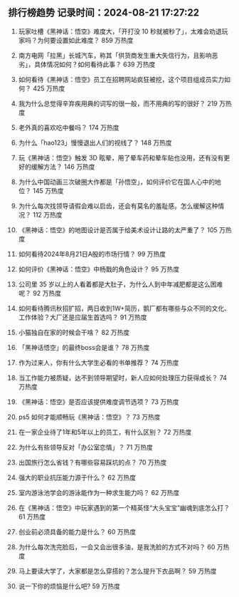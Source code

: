 
## 排行榜趋势 记录时间：2024-08-21 17:27:22
  
  1. 玩家吐槽《黑神话：悟空》难度大，「开打没 10 秒就被秒了」，太难会劝退玩家吗？为何要设置如此难度？ 859 万热度
    
  2. 南方电网「拉黑」长城汽车，称其「供货商发生重大失信行为，且影响恶劣」，具体情况如何？如何看待此事？ 639 万热度
    
  3. 如何看待《黑神话：悟空》员工在招聘网站疯狂被挖，这个项目组成员实力如何？ 425 万热度
    
  4. 我为什么总觉得辛弃疾用典的词写的很一般，而不用典的写的很好？ 219 万热度
    
  5. 老外真的喜欢吃中餐吗？ 174 万热度
    
  6. 为什么「hao123」慢慢退出人们的视线了？ 148 万热度
    
  7. 玩《黑神话：悟空》触发 3D 眩晕，用了晕车药和晕车贴也没用，还有没有更好的缓解方法？ 146 万热度
    
  8. 为什么中国动画三次破圈大作都是「孙悟空」，如何评价它在国人心中的地位？ 145 万热度
    
  9. 为什么每次找领导请假会难以启齿，还会有莫名的羞耻感。怎么缓解这种情况？ 112 万热度
    
  10. 《黑神话：悟空》的地图设计是否属于给美术设计让路的太严重了？ 105 万热度
    
  11. 如何看待2024年8月21日A股的市场行情？ 99 万热度
    
  12. 如何评价《黑神话：悟空》中杨戬的角色设计？ 95 万热度
    
  13. 公司里 35 岁以上的人看着都是大肚子，为什么人到中年减肥都是这么困难呢？ 92 万热度
    
  14. 如何看待腾讯秋招扩招，两日收到1W+简历，鹅厂都有哪些与众不同的文化、工作体验？大厂还是应届生首选吗？ 91 万热度
    
  15. 小猫独自在家的时候会干啥？ 82 万热度
    
  16. 「黑神话悟空」的最终boss会是谁？ 78 万热度
    
  17. 作为过来人，你有什么大学生必看的书单推荐？ 74 万热度
    
  18. 当工作能力被质疑，达不到领导期望时，新人应如何处理压力获得成长？ 74 万热度
    
  19. 《黑神话：悟空》是否应该提供难度调节选项？ 73 万热度
    
  20. ps5 如何才能顺畅玩《黑神话：悟空》？ 73 万热度
    
  21. 在一家企业待了1年和5年以上的员工，有什么区别？ 72 万热度
    
  22. 为什么有些领导反对「办公室恋情」？ 71 万热度
    
  23. 出国旅行怎么省钱？有哪些容易踩坑的点？ 70 万热度
    
  24. 强大的职业抗压能力源于什么？ 62 万热度
    
  25. 室内游泳池学会的游泳能作为一种求生能力吗？ 62 万热度
    
  26. 在《黑神话：悟空》中玩家遇到的第一个精英怪“大头宝宝”幽魂到底怎么打？ 61 万热度
    
  27. 创业前必须具备的能力是什么？ 60 万热度
    
  28. 为什么每次洗完脸后，一会又会出很多油，是我洗脸的方式不对吗？ 60 万热度
    
  29. 马上要读大学了，大家都是怎么穿搭的？怎么提升下衣品啊？ 59 万热度
    
  30. 说一下你的烦恼是什么吧? 59 万热度
    